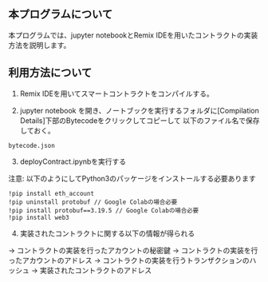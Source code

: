 ## 本プログラムについて

本プログラムでは、jupyter notebookとRemix IDEを用いたコントラクトの実装方法を説明します。

## 利用方法について

1. Remix IDEを用いてスマートコントラクトをコンパイルする。

2. jupyter notebook を開き、ノートブックを実行するフォルダに[Compilation Details]下部のBytecodeをクリックしてコピーして
以下のファイル名で保存しておく。

```
bytecode.json
```

3. deployContract.ipynbを実行する

注意: 以下のようにしてPython3のパッケージをインストールする必要あります
```
!pip install eth_account
!pip uninstall protobuf // Google Colabの場合必要
!pip install protobuf==3.19.5 // Google Colabの場合必要
!pip install web3
```

4. 実装されたコントラクトに関する以下の情報が得られる

-> コントラクトの実装を行ったアカウントの秘密鍵
-> コントラクトの実装を行ったアカウントのアドレス
-> コントラクトの実装を行うトランザクションのハッシュ
-> 実装されたコントラクトのアドレス






